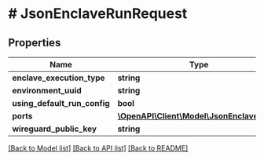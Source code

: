 # # JsonEnclaveRunRequest

## Properties

Name | Type | Description | Notes
------------ | ------------- | ------------- | -------------
**enclave_execution_type** | **string** |  | [optional]
**environment_uuid** | **string** |  | [optional]
**using_default_run_config** | **bool** |  | [optional]
**ports** | [**\OpenAPI\Client\Model\JsonEnclavePort[]**](JsonEnclavePort.md) |  | [optional]
**wireguard_public_key** | **string** |  | [optional]

[[Back to Model list]](../../README.md#models) [[Back to API list]](../../README.md#endpoints) [[Back to README]](../../README.md)
